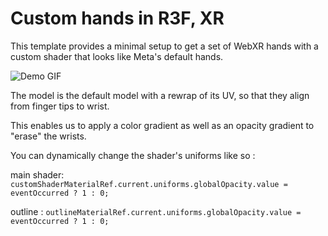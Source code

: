 # Custom hands in R3F, XR

This template provides a minimal setup to get a set of WebXR hands with a custom shader that looks like Meta's default hands.

![Demo GIF](https://github.com/Web3Kev/WebXRCustomHands/public/demo.gif)

The model is the default model with a rewrap of its UV, so that they align from finger tips to wrist.

This enables us to apply a color gradient as well as an opacity gradient to "erase" the wrists.

You can dynamically change the shader's uniforms like so :

main shader:
`customShaderMaterialRef.current.uniforms.globalOpacity.value = eventOccurred ? 1 : 0;` 

outline :
`outlineMaterialRef.current.uniforms.globalOpacity.value = eventOccurred ? 1 : 0;`

